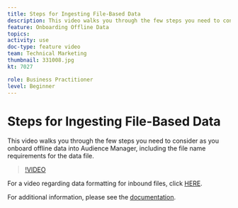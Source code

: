 ```yaml
---
title: Steps for Ingesting File-Based Data
description: This video walks you through the few steps you need to consider as you onboard offline data into Audience Manager, including the file name requirements for the data file.
feature: Onboarding Offline Data
topics: 
activity: use
doc-type: feature video
team: Technical Marketing
thumbnail: 331008.jpg
kt: 7027

role: Business Practitioner
level: Beginner
---
```


# Steps for Ingesting File-Based Data

This video walks you through the few steps you need to consider as you onboard offline data into Audience Manager, including the file name requirements for the data file.

>[!VIDEO](https://video.tv.adobe.com/v/331008/?quality=12&learn=on)

For a video regarding data formatting for inbound files, click [HERE](formatting-and-ingesting-file-based-data.md).

For additional information, please see the [documentation](https://experienceleague.adobe.com/docs/audience-manager/user-guide/implementation-integration-guides/sending-audience-data/batch-data-transfer-process/inbound-s3-filenames.html).